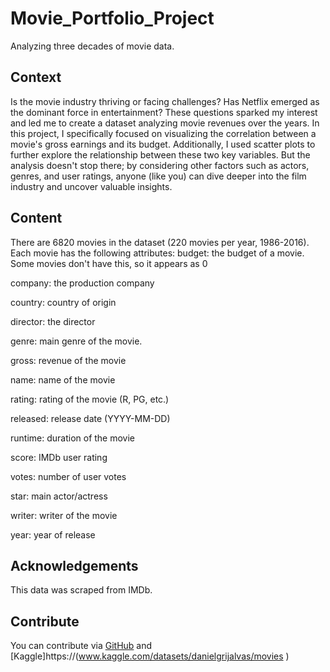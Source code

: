 # Movie_Portfolio_Project
Analyzing three decades of movie data.
## Context
Is the movie industry thriving or facing challenges? Has Netflix emerged as the dominant force in entertainment? These questions sparked my interest and led me to create a dataset analyzing movie revenues over the years. In this project, I specifically focused on visualizing the correlation between a movie's gross earnings and its budget. Additionally, I used scatter plots to further explore the relationship between these two key variables. But the analysis doesn't stop there; by considering other factors such as actors, genres, and user ratings, anyone (like you) can dive deeper into the film industry and uncover valuable insights.
## Content
There are 6820 movies in the dataset (220 movies per year, 1986-2016). Each movie has the following attributes:
budget: the budget of a movie. Some movies don't have this, so it appears as 0

company: the production company

country: country of origin

director: the director

genre: main genre of the movie.

gross: revenue of the movie

name: name of the movie

rating: rating of the movie (R, PG, etc.)

released: release date (YYYY-MM-DD)

runtime: duration of the movie

score: IMDb user rating

votes: number of user votes

star: main actor/actress

writer: writer of the movie

year: year of release

## Acknowledgements
This data was scraped from IMDb.
## Contribute
You can contribute via [GitHub]() and [Kaggle]https://(www.kaggle.com/datasets/danielgrijalvas/movies )
